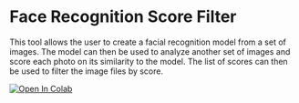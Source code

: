 # Face Recognition Score Filter
This tool allows the user to create a facial recognition model from a set of images. The model can then be used to analyze another set of images and score each photo on its similarity to the model. The list of scores can then be used to filter the image files by score.

[![Open In Colab](https://colab.research.google.com/assets/colab-badge.svg)](https://colab.research.google.com/github/johnhewi/face_recognition_score_filter/blob/main/ImageScore.ipynb#scrollTo=wW0_c0MnYbDG)
